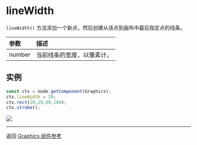 # lineWidth

`lineWidth()` 方法添加一个新点，然后创建从该点到画布中最后指定点的线条。

| 参数 |   描述
| :-------------- | :----------- |
|number | 当前线条的宽度，以像素计。

## 实例

```ts
const ctx = node.getComponent(Graphics);
ctx.lineWidth = 20;
ctx.rect(20,20,80,100);
ctx.stroke();
```

<a href="lineWidth.png"><img src="lineWidth.png"></a>

<hr>

返回 [Graphics 组件参考](../graphics.md)
